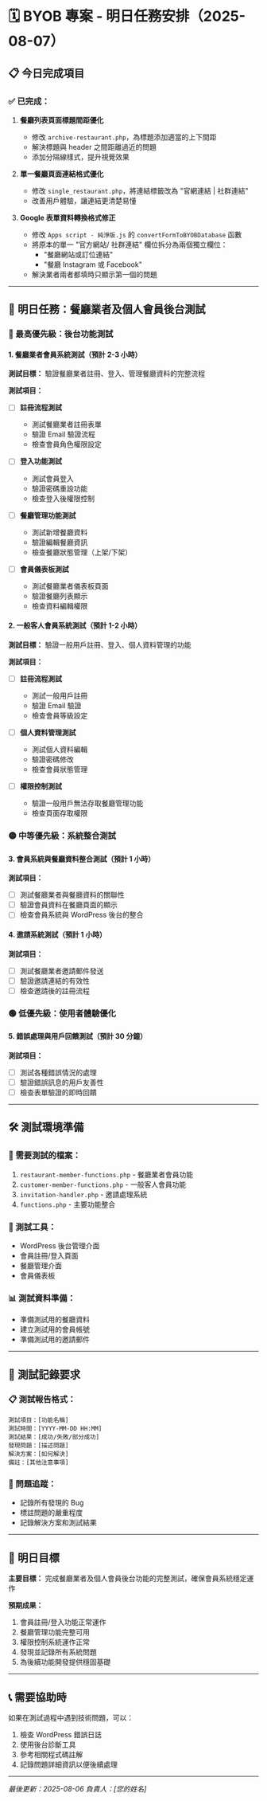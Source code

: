 # 🗓️ BYOB 專案 - 明日任務安排（2025-08-07）

## 📋 今日完成項目

### ✅ 已完成：
1. **餐廳列表頁面標題間距優化**
   - 修改 `archive-restaurant.php`，為標題添加適當的上下間距
   - 解決標題與 header 之間距離過近的問題
   - 添加分隔線樣式，提升視覺效果

2. **單一餐廳頁面連結格式優化**
   - 修改 `single_restaurant.php`，將連結標籤改為 "官網連結 | 社群連結"
   - 改善用戶體驗，讓連結更清楚易懂

3. **Google 表單資料轉換格式修正**
   - 修改 `Apps script - 純淨版.js` 的 `convertFormToBYOBDatabase` 函數
   - 將原本的單一 "官方網站/ 社群連結" 欄位拆分為兩個獨立欄位：
     - "餐廳網站或訂位連結"
     - "餐廳 Instagram 或 Facebook"
   - 解決業者兩者都填時只顯示第一個的問題

---

## 🎯 明日任務：餐廳業者及個人會員後台測試

### 🔴 最高優先級：後台功能測試

#### 1. 餐廳業者會員系統測試（預計 2-3 小時）
**測試目標：** 驗證餐廳業者註冊、登入、管理餐廳資料的完整流程

**測試項目：**
- [ ] **註冊流程測試**
  - 測試餐廳業者註冊表單
  - 驗證 Email 驗證流程
  - 檢查會員角色權限設定

- [ ] **登入功能測試**
  - 測試會員登入
  - 驗證密碼重設功能
  - 檢查登入後權限控制

- [ ] **餐廳管理功能測試**
  - 測試新增餐廳資料
  - 驗證編輯餐廳資訊
  - 檢查餐廳狀態管理（上架/下架）

- [ ] **會員儀表板測試**
  - 測試餐廳業者儀表板頁面
  - 驗證餐廳列表顯示
  - 檢查資料編輯權限

#### 2. 一般客人會員系統測試（預計 1-2 小時）
**測試目標：** 驗證一般用戶註冊、登入、個人資料管理的功能

**測試項目：**
- [ ] **註冊流程測試**
  - 測試一般用戶註冊
  - 驗證 Email 驗證
  - 檢查會員等級設定

- [ ] **個人資料管理測試**
  - 測試個人資料編輯
  - 驗證密碼修改
  - 檢查會員狀態管理

- [ ] **權限控制測試**
  - 驗證一般用戶無法存取餐廳管理功能
  - 檢查頁面存取權限

### 🟡 中等優先級：系統整合測試

#### 3. 會員系統與餐廳資料整合測試（預計 1 小時）
**測試項目：**
- [ ] 測試餐廳業者與餐廳資料的關聯性
- [ ] 驗證會員資料在餐廳頁面的顯示
- [ ] 檢查會員系統與 WordPress 後台的整合

#### 4. 邀請系統測試（預計 1 小時）
**測試項目：**
- [ ] 測試餐廳業者邀請郵件發送
- [ ] 驗證邀請連結的有效性
- [ ] 檢查邀請後的註冊流程

### 🟢 低優先級：使用者體驗優化

#### 5. 錯誤處理與用戶回饋測試（預計 30 分鐘）
**測試項目：**
- [ ] 測試各種錯誤情況的處理
- [ ] 驗證錯誤訊息的用戶友善性
- [ ] 檢查表單驗證的即時回饋

---

## 🛠️ 測試環境準備

### 📁 需要測試的檔案：
1. `restaurant-member-functions.php` - 餐廳業者會員功能
2. `customer-member-functions.php` - 一般客人會員功能
3. `invitation-handler.php` - 邀請處理系統
4. `functions.php` - 主要功能整合

### 🔧 測試工具：
- WordPress 後台管理介面
- 會員註冊/登入頁面
- 餐廳管理介面
- 會員儀表板

### 📊 測試資料準備：
- 準備測試用的餐廳資料
- 建立測試用的會員帳號
- 準備測試用的邀請郵件

---

## 📝 測試記錄要求

### 📋 測試報告格式：
```
測試項目：[功能名稱]
測試時間：[YYYY-MM-DD HH:MM]
測試結果：[成功/失敗/部分成功]
發現問題：[描述問題]
解決方案：[如何解決]
備註：[其他注意事項]
```

### 🚨 問題追蹤：
- 記錄所有發現的 Bug
- 標註問題的嚴重程度
- 記錄解決方案和測試結果

---

## 🎯 明日目標

**主要目標：** 完成餐廳業者及個人會員後台功能的完整測試，確保會員系統穩定運作

**預期成果：**
1. 會員註冊/登入功能正常運作
2. 餐廳管理功能完整可用
3. 權限控制系統運作正常
4. 發現並記錄所有系統問題
5. 為後續功能開發提供穩固基礎

---

## 📞 需要協助時

如果在測試過程中遇到技術問題，可以：
1. 檢查 WordPress 錯誤日誌
2. 使用後台診斷工具
3. 參考相關程式碼註解
4. 記錄問題詳細資訊以便後續處理

---

*最後更新：2025-08-06*
*負責人：[您的姓名]*